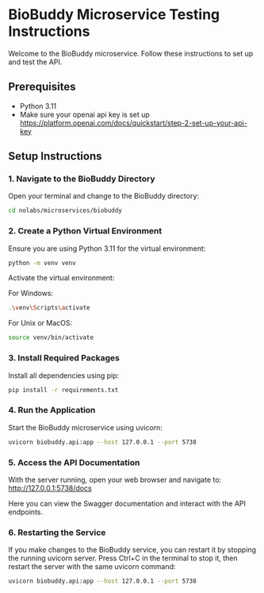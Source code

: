 # BioBuddy Microservice Testing Instructions

Welcome to the BioBuddy microservice. Follow these instructions to set up and test the API.

## Prerequisites

- Python 3.11
- Make sure your openai api key is set up https://platform.openai.com/docs/quickstart/step-2-set-up-your-api-key

## Setup Instructions

### 1. Navigate to the BioBuddy Directory
Open your terminal and change to the BioBuddy directory:

```bash
cd nolabs/microservices/biobuddy
```

### 2. Create a Python Virtual Environment
Ensure you are using Python 3.11 for the virtual environment:

```bash
python -m venv venv
```

Activate the virtual environment:

For Windows:
```bash
.\venv\Scripts\activate
```

For Unix or MacOS:
```bash
source venv/bin/activate
```

### 3. Install Required Packages
Install all dependencies using pip:

```bash
pip install -r requirements.txt
```

### 4. Run the Application
Start the BioBuddy microservice using uvicorn:

```bash
uvicorn biobuddy.api:app --host 127.0.0.1 --port 5738
```

### 5. Access the API Documentation
With the server running, open your web browser and navigate to: http://127.0.0.1:5738/docs

Here you can view the Swagger documentation and interact with the API endpoints.

### 6. Restarting the Service
If you make changes to the BioBuddy service, you can restart it by stopping the running uvicorn server. Press Ctrl+C in the terminal to stop it, then restart the server with the same uvicorn command:

```bash
uvicorn biobuddy.api:app --host 127.0.0.1 --port 5738
```